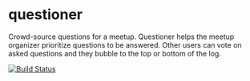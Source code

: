 # questioner

Crowd-source questions for a meetup. Questioner helps the meetup organizer prioritize questions to be answered. Other users can vote on asked questions and they bubble to the top or bottom of the log.

[![Build Status](https://travis-ci.com/musonant/questioner.svg?branch=develop)](https://travis-ci.com/musonant/questioner)
